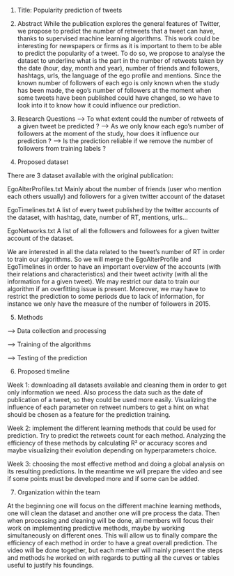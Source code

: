 
1. Title: Popularity prediction of tweets 

2. Abstract
While the publication explores the general features of Twitter, we propose to predict the number of retweets that a tweet can have, thanks to supervised machine learning algorithms. This work could be interesting for newspapers or firms as it is important to them to be able to predict the popularity of a tweet. To do so, we propose to analyse the dataset to underline what is the part in the number of retweets taken by the date (hour, day, month and year), number of friends and followers, hashtags, urls, the language of the ego profile and mentions. Since the known number of followers of each ego is only known when the study has been made, the ego’s number of followers at the moment when some tweets  have been published could have changed, so we have to look into it to know how it could influence our prediction.

3. Research Questions
--> To what extent could the number of retweets of a given tweet be predicted ?
--> As we only know each ego’s number of followers at the moment of the study, how does it influence our prediction ?
--> Is the prediction reliable if we remove the number of followers from training labels ?

4. Proposed dataset

There are 3 dataset available with the original publication:

EgoAlterProfiles.txt
Mainly about the number of friends (user who mention each others usually) and followers for a given twitter account of the dataset

EgoTimelines.txt
A list of every tweet published by the twitter accounts of the dataset, with hashtag, date, number of RT, mentions, urls…

EgoNetworks.txt
A list of all the followers and followees for a given twitter account of the dataset.

We are interested in all the data related to the tweet’s  number of RT in order to train our algorithms. So we will merge the EgoAlterProfile and EgoTimelines in order to have an important overview of the accounts (with their relations and characteristics) and their tweet activity (with all the information for a given tweet). We may restrict our data to train our algorithm if an overfitting issue is present. Moreover, we may have to restrict the prediction to some periods due to lack of information, for instance we only have the measure of the number of followers in 2015.

5. Methods

--> Data collection and processing

--> Training of the algorithms

--> Testing of the prediction

6. Proposed timeline

Week 1: downloading all datasets available and cleaning them in order to get only information we need. Also process the data such as the date of publication of a tweet, so they could be used more easily.  Visualizing the influence of each parameter on retweet numbers to get a hint on what should be chosen as a feature for the prediction training. 

Week 2: implement the different learning methods that could be used for prediction. Try to predict the retweets count for each method. Analyzing the efficiency of these methods by calculating R² or accuracy scores and maybe visualizing their evolution depending on hyperparameters choice. 

Week 3: choosing the most effective method and doing a global analysis on its resulting predictions. In the meantime we will prepare the video and see if some points must be developed more and if some can be added.

7. Organization within the team

At the beginning one will focus on the different machine learning methods, one will clean the dataset and another one will pre process the data. Then when processing and cleaning  will be done, all members will focus their work on implementing predictive methods, maybe by working simultaneously on different ones. This will allow us to finally compare the efficiency of each method in order to have a great overall prediction.
The video will be done together, but each member will mainly present the steps and methods he worked on with regards to putting all the curves or tables useful to justify his foundings.





